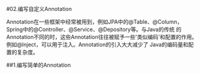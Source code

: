 #02.编写自定义Annotation

Annotation在一些框架中经常被用到，例如JPA中的@Table、@Column，Spring中的@Controller、@Service、@Depository等。与Java的传统
的Annotation不同的时，这些Annotation往往被赋予一些'类似编码'和配置的作用。例如@Inject，可以用于注入。Annotation的引入大大减少了
Java的编码量和配置的复杂度。

##1.编写简单的Annotation
